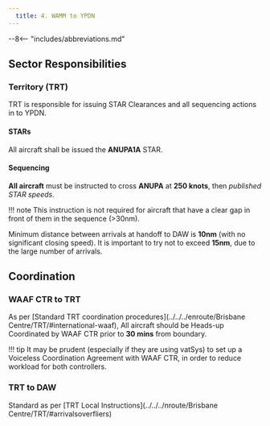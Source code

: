 ```yaml
---
  title: 4. WAMM to YPDN
---
```


--8<-- "includes/abbreviations.md"

## Sector Responsibilities
### Territory (TRT)
TRT is responsible for issuing STAR Clearances and all sequencing actions in to YPDN.

#### STARs
All aircraft shall be issued the **ANUPA1A** STAR.  

#### Sequencing
**All aircraft** must be instructed to cross **ANUPA** at **250 knots**, then *published STAR speeds*.

!!! note
    This instruction is not required for aircraft that have a clear gap in front of them in the sequence (>30nm).

Minimum distance between arrivals at handoff to DAW is **10nm** (with no significant closing speed). It is important to try not to exceed **15nm**, due to the large number of arrivals.

## Coordination
### WAAF CTR to TRT
As per [Standard TRT coordination procedures](../../../enroute/Brisbane Centre/TRT/#international-waaf), All aircraft should be Heads-up Coordinated by WAAF CTR prior to **30 mins** from boundary.

!!! tip
    It may be prudent (especially if they are using vatSys) to set up a Voiceless Coordination Agreement with WAAF CTR, in order to reduce workload for both controllers.

### TRT to DAW
Standard as per [TRT Local Instructions](../../../nroute/Brisbane Centre/TRT/#arrivalsoverfliers)